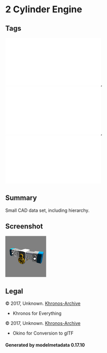 # 2 Cylinder Engine

## Tags

![core](../../Models-core.md), ![issues](../../Models-issues.md), ![testing](../../Models-testing.md)

## Summary

Small CAD data set, including hierarchy.

## Screenshot

![screenshot](screenshot/screenshot.png)

## Legal

&copy; 2017, Unknown. [Khronos-Archive]()

 - Khronos for Everything

&copy; 2017, Unknown. [Khronos-Archive]()

 - Okino for Conversion to glTF

#### Generated by modelmetadata 0.17.10